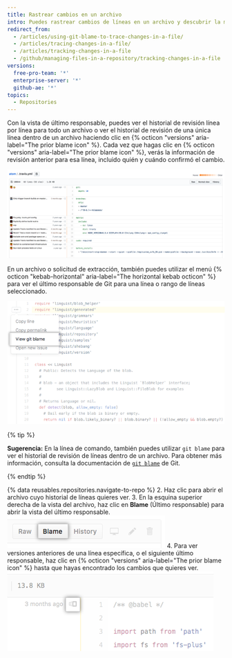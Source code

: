 ```yaml
---
title: Rastrear cambios en un archivo
intro: Puedes rastrear cambios de líneas en un archivo y descubrir la manera en que las partes del archivo fueron evolucionando.
redirect_from:
  - /articles/using-git-blame-to-trace-changes-in-a-file/
  - /articles/tracing-changes-in-a-file/
  - /articles/tracking-changes-in-a-file
  - /github/managing-files-in-a-repository/tracking-changes-in-a-file
versions:
  free-pro-team: '*'
  enterprise-server: '*'
  github-ae: '*'
topics:
  - Repositories
---
```


Con la vista de último responsable, puedes ver el historial de revisión línea por línea para todo un archivo o ver el historial de revisión de una única línea dentro de un archivo haciendo clic en {% octicon "versions" aria-label="The prior blame icon" %}. Cada vez que hagas clic en {% octicon "versions" aria-label="The prior blame icon" %}, verás la información de revisión anterior para esa línea, incluido quién y cuándo confirmó el cambio.

![Vista de último responsable de Git](/assets/images/help/repository/git_blame.png)

En un archivo o solicitud de extracción, también puedes utilizar el menú {% octicon "kebab-horizontal" aria-label="The horizontal kebab octicon" %} para ver el último responsable de Git para una línea o rango de líneas seleccionado.

![Menú Kebab con opciones para ver el último responsable de Git para una línea seleccionada](/assets/images/help/repository/view-git-blame-specific-line.png)

{% tip %}

**Sugerencia:** En la línea de comando, también puedes utilizar `git blame` para ver el historial de revisión de líneas dentro de un archivo. Para obtener más información, consulta la documentación de [ `git blame`](https://git-scm.com/docs/git-blame) de Git.

{% endtip %}

{% data reusables.repositories.navigate-to-repo %}
2. Haz clic para abrir el archivo cuyo historial de líneas quieres ver.
3. En la esquina superior derecha de la vista del archivo, haz clic en **Blame** (Último responsable) para abrir la vista del último responsable. ![Botón Blame (Último responsable)](/assets/images/help/repository/blame-button.png)
4. Para ver versiones anteriores de una línea específica, o el siguiente último responsable, haz clic en {% octicon "versions" aria-label="The prior blame icon" %} hasta que hayas encontrado los cambios que quieres ver. ![Botón Prior blame (Último responsable anterior)](/assets/images/help/repository/prior-blame-button.png)
